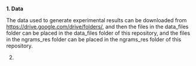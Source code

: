 **1.   Data**

The data used to generate experimental results can be downloaded from https://drive.google.com/drive/folders/, and then the files in the data_files folder can be placed in the data_files folder of this repository, and the files in the ngrams_res folder can be placed in the ngrams_res folder of this repository.

2.
